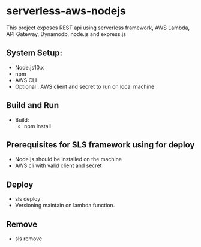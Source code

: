 # serverless-aws-nodejs
This project exposes REST api using serverless framework, AWS Lambda, API Gateway, Dynamodb, node.js and express.js

## System Setup:
* Node.js10.x
* npm
* AWS CLI
* Optional : AWS client and secret to run on local machine
## Build and Run
* Build:
  * npm install
## Prerequisites for SLS framework using for deploy
  * Node.js should be installed on the machine
  * AWS cli with valid client and secret
## Deploy
  * sls deploy
  * Versioning maintain on lambda function.
## Remove
  * sls remove
